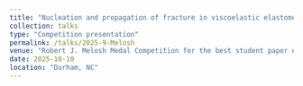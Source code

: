 ```yaml
---
title: "Nucleation and propagation of fracture in viscoelastic elastomers: A complete phase-field theory"
collection: talks
type: "Competition presentation"
permalink: /talks/2025-9-Melosh
venue: "Robert J. Melosh Medal Competition for the best student paper on finite element analysis, Duke University"
date: 2025-10-10
location: "Durham, NC"
---
```

